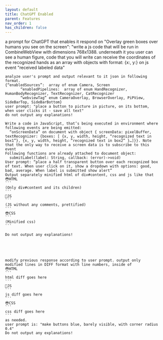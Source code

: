 ```yaml
---
layout: default
title: ChatGPT Enabled
parent: Features
nav_order: 1
has_children: false
---
```



a prompt for ChatGPT that enables it respond on "Overlay green boxes over humans you see on the screen": 
"write a js code that will be run in CombineWebView with dimensions 768x1388. underneath it you user can see a human 
figure, code that you will write can receive the coordinates of the recognized
hands as an array with objects with format: {x:, y:} on js event "received labeled data"




    analyze user's prompt and output relevant to it json in following format.
    {“enabledSources”:  array of enum Camera, Screen
           “enabledPipelines:  array of enum HandRecognizer, HumanBodyRecognizer, TextRecognizer, CatRecognizer
           “webviewTag” enum CameraOverlay, BrowserOverlay, PiPView, SideBarTop, SideBarBottom}
    user prompt: "place a button to picture in picture, on its bottom, when user clicks it - save all text"
    do not output any explanations!

    Write a code in JavaScript, that’s being executed in environment where following events are being emitted:
      “onScreenData” on document with object { screenData: pixelBuffer, textRecognizer: {boxes: [ {x, y, width, height, “recognized text in box1”}, {x, y, width, height, “recognized text in box2” }…]}}. Note that the only way to receive a screen data is to subscribe to this event
    Following functions are already attached to document object:
      submitLabel(label: String, callback: (error)->void)
    User prompt: “place a half transparent button over each recognized box of text. When user click on it, show a dropdown with options: good, bad, average. When label is submitted show alert”
    Output separately minified html of div#content, css and js like that
    😳HTML
    ```
    (Only div#content and its children)
    ```
    🧐JS
    ```
    (JS without any comments, prettified)
    ```
    😎CSS
    ```
    (Minified css)
    ```

    Do not output any explanations!





    modify previous response according to user prompt. output only modified lines in DIFF format with line numbers, inside of 
    😳HTML
    ```
    html diff goes here
    ```
    🧐JS
    ```
    js diff goes here
    ```
    😎CSS
    ```
    css diff goes here
    ```
    as needed.
    user prompt is: "make buttons blue, barely visible, with corner radius 0.4"
    Do not output any explanations!
